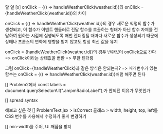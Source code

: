 할 일
[x]
onClick = {() => handleWeatherClick(weather.id)}와
onClick = {handleWeatherClick(weather.id)}의 차이

onClick = {() => handleWeatherClick(weather.id)}의 경우
새로운 익명의 함수가 생성되고, 이 함수가 이벤트 핸들러로 전달
함수를 호출하는 형태가 아닌 함수 자체를 전달하여 원하는 시점에 실행되도록
매번 렌더링될 때마다 새로운 함수가 생성되기 때문에 상태나 프롭스의 변화에 영향을 받지 않고도 항상 최신 값을 유지

onClick = {handleWeatherClick(weather.id)}의 경우 반환값이 onClick으로 간다 => onClick이라는 상태값을 변환 => 무한 렌더링

그럼 onClick={handleWeatherClick}과 같은 방식은 안되는지?
=> 매개변수가 있는 함수는 onClick = {() => handleWeatherClick(weather.id)}처럼 해주면 된다

[] Problem2에서 const labels = document.querySelectorAll(".ampmRadioLabel");가 안되던 이유가 무엇인가

[] spread syntax

해보고 싶은 것
[] ProblemText.jsx > isCorrect 클래스 > width, height, top, left를 CSS 변수를 사용해서 수정하기 좋게 변경하기

[] min-width를 주어, UI 깨짐을 방지
